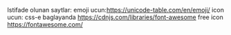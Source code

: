 Istifade olunan saytlar:
emoji ucun:https://unicode-table.com/en/emoji/
icon ucun: css-e baglayanda https://cdnjs.com/libraries/font-awesome
free icon https://fontawesome.com/
